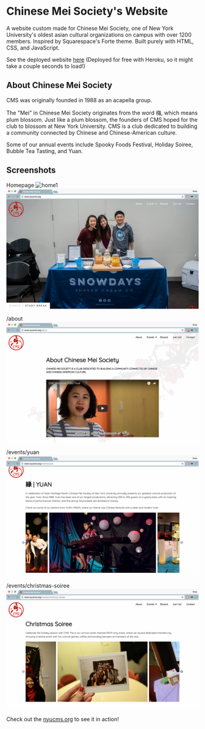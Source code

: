 # Chinese Mei Society's Website

A website custom made for Chinese Mei Society, one of New York University's oldest asian cultural organizations on campus with over 1200 members. Inspired by Squarespace's Forte theme. Built purely with HTML, CSS, and JavaScript.

See the deployed website [here](www.nyucms.org) (Deployed for free with Heroku, so it might take a couple seconds to load!)

## About Chinese Mei Society

CMS was originally founded in 1988 as an acapella group.

The "Mei" in Chinese Mei Society originates from the word 梅, which means plum blossom. Just like a plum blossom, the founders of CMS hoped for the club to blossom at New York University. CMS is a club dedicated to building a community connected by Chinese and Chinese-American culture.

Some of our annual events include Spooky Foods Festival, Holiday Soiree, Bubble Tea Tasting, and Yuan.

## Screenshots

Homepage
![home1](/public/images/screenshots/screenshot1.png)
![home2](/public/images/screenshots/screenshot2.png)

/about
![about](/public/images/screenshots/screenshot3.png)

/events/yuan
![yuan](/public/images/screenshots/screenshot4.png)

/events/christmas-soiree
![soiree](/public/images/screenshots/screenshot5.png)

Check out the [nyucms.org](www.nyucms.org) to see it in action!
